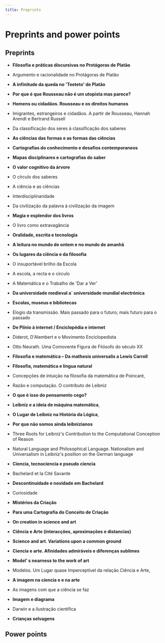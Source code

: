 ```yaml
---
title: Preprints
---
```

# Preprints and power points

## Preprints

* **Filosofia e práticas discursivas no Protágoras de Platão**

* Argumento e racionalidade no Protágoras de Platão

* **A infinitude da queda no 'Teeteto' de Platão**

* **Por que é que Rousseau não é um utopista mas parece?**

* **Homens ou cidadãos. Rousseau e os direitos humanos**

* Imigrantes, estrangeiros e cidadãos. A partir de Rousseau, Hannah Arendt e Bertrand Russell

* Da classificação dos seres à classificação dos saberes

* **As ciências das formas e as formas das ciências**

* **Cartografias do conhecimento e desafios contemporaneos**

* **Mapas disciplinares e cartografias do saber**

* **O valor cognitivo da árvore**

* O círculo dos saberes

* A ciência e as ciências

* Interdisciplinaridade

* Da civilização da palavra à civilização da imagem

* **Magia e esplendor dos livros**

* O livro como extravagância

* **Oralidade, escrita e tecnologia**

* **A leitura no mundo de ontem e no mundo de amanhã**

* **Os lugares da ciência e da filosofia**

* O insuportável brilho da Escola

* A escola, a recta e o circulo

* A Matemática e o Trabalho de 'Dar a Ver'

* **Da universidade medieval a´ universidade mundial electrónica**

* **Escolas, museus e bibliotecas**

* Elogio da transmissão. Mais passado para o futuro; mais futuro para o passado

* **De Plínio à internet / Enciclopédia e internet**

* Diderot, D'Alembert e o Movimento Enciclopedista

* Otto Neurath. Uma Comovente Figura de Filósofo do século XX

* **Filosofia e matemática – Da mathesis universalis a Lewis Carroll**

* **Filosofia, matemática e língua natural**

* Concepções de intuição na filosofia da matemática de Poincaré,

* Razão e computação. O contributo de Leibniz

* **O que é isso do pensamento cego?**

* **Leibniz e a ideia de máquina matemática**,

* **O Lugar de Leibniz na História da Lógica**,

* **Por que não somos ainda leibnizianos**

* Three Roots for Leibniz's Contribution to the Computational Conception of Reason

* Natural Language and Philosophical Language. Nationalism and Universalism in Leibniz's position on the German language

* **Ciencia, tecnociencia e pseudo ciencia**

* Bachelard et la Cité Savante

* **Descontinuidade e novidade em Bachelard**

* Curiosidade

* **Mistérios da Criação**

* **Para uma Cartografia do Conceito de Criação**

* **On creation in science and art**

* **Ciência e Arte (interacções, aproximações e distancias)**

* **Science and art. Variations upon a common ground**

* **Ciencia e arte. Afinidades admiráveis e diferenças sublimes**

+ **Model’ s nearness to the work of art**

* Modelos. Um Lugar quase Imperceptível da relação Ciência e Arte,

* **A imagem na ciencia e e na arte**

* As imagens com que a ciência se faz

* **Imagem e diagrama**

* Darwin e a ilustração cientifica

* **Crianças selvagens**


## Power points




